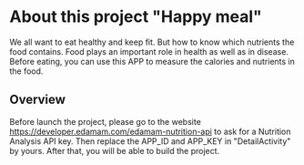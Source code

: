 # About this project "Happy meal"
We all want to eat healthy and keep fit. But how to know which nutrients the food contains. Food plays an important role in health as well as in disease. Before eating, you can use this APP to measure the calories and nutrients in the food.

## Overview
Before launch the project, please go to the website https://developer.edamam.com/edamam-nutrition-api to ask for a Nutrition Analysis API key.
Then replace the APP_ID and APP_KEY in "DetailActivity" by yours. After that, you will be able to build the project.